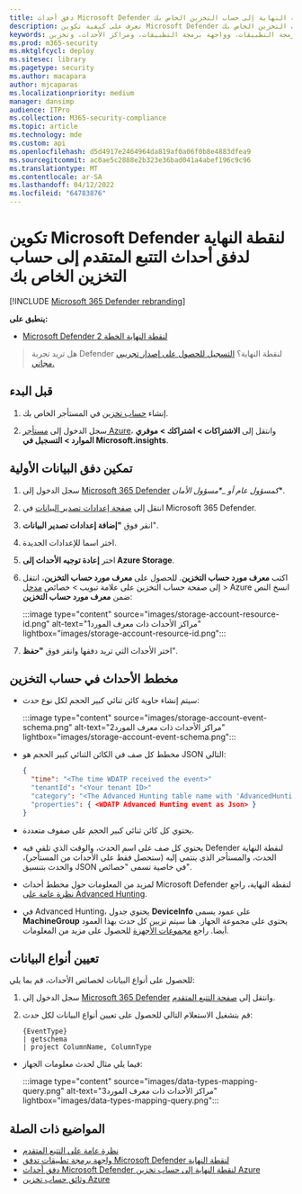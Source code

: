 ```yaml
---
title: دفق أحداث Microsoft Defender لنقطة النهاية إلى حساب التخزين الخاص بك
description: تعرف على كيفية تكوين Microsoft Defender لنقطة النهاية لدفق أحداث التتبع المتقدم إلى حساب التخزين الخاص بك.
keywords: تصدير البيانات الأولية، وتدفق واجهة برمجة التطبيقات، وواجهة برمجة التطبيقات، ومراكز الأحداث، وتخزين Azure، وحساب التخزين، والتتبع المتقدم، ومشاركة البيانات الأولية
ms.prod: m365-security
ms.mktglfcycl: deploy
ms.sitesec: library
ms.pagetype: security
ms.author: macapara
author: mjcaparas
ms.localizationpriority: medium
manager: dansimp
audience: ITPro
ms.collection: M365-security-compliance
ms.topic: article
ms.technology: mde
ms.custom: api
ms.openlocfilehash: d5d4917e2464964da819af0a06f0b8e4883dfea9
ms.sourcegitcommit: ac0ae5c2888e2b323e36bad041a4abef196c9c96
ms.translationtype: MT
ms.contentlocale: ar-SA
ms.lasthandoff: 04/12/2022
ms.locfileid: "64783876"
---
```

# <a name="configure-microsoft-defender-for-endpoint-to-stream-advanced-hunting-events-to-your-storage-account"></a>تكوين Microsoft Defender لنقطة النهاية لدفق أحداث التتبع المتقدم إلى حساب التخزين الخاص بك

[!INCLUDE [Microsoft 365 Defender rebranding](../../includes/microsoft-defender.md)]

**ينطبق على:**

- [Microsoft Defender لنقطة النهاية الخطة 2](https://go.microsoft.com/fwlink/p/?linkid=2154037)

> هل تريد تجربة Defender لنقطة النهاية؟ [التسجيل للحصول على إصدار تجريبي مجاني.](https://signup.microsoft.com/create-account/signup?products=7f379fee-c4f9-4278-b0a1-e4c8c2fcdf7e&ru=https://aka.ms/MDEp2OpenTrial?ocid=docs-wdatp-configuresiem-abovefoldlink)

## <a name="before-you-begin"></a>قبل البدء

1. إنشاء [حساب تخزين](/azure/storage/common/storage-account-overview) في المستأجر الخاص بك.

2. سجل الدخول إلى [مستأجر Azure](https://ms.portal.azure.com/)، وانتقل إلى **الاشتراكات > اشتراكك > موفري الموارد > التسجيل في Microsoft.insights**.

## <a name="enable-raw-data-streaming"></a>تمكين دفق البيانات الأولية

1. سجل الدخول إلى [Microsoft 365 Defender](https://security.microsoft.com) **كمسؤول عام *أو** _*_مسؤول الأمان_**.

2. انتقل إلى [صفحة إعدادات تصدير البيانات](https://security.microsoft.com/interoperability/dataexport) في Microsoft 365 Defender.

3. انقر فوق **"إضافة إعدادات تصدير البيانات**".

4. اختر اسما للإعدادات الجديدة.

5. اختر **إعادة توجيه الأحداث إلى Azure Storage**.

6. اكتب **معرف مورد حساب التخزين**. للحصول على **معرف مورد حساب التخزين**، انتقل إلى صفحة حساب التخزين على علامة تبويب \> خصائص [مدخل](https://ms.portal.azure.com/) \> Azure انسخ النص ضمن **معرف مورد حساب التخزين**:

   :::image type="content" source="images/storage-account-resource-id.png" alt-text="مراكز الأحداث ذات معرف المورد1" lightbox="images/storage-account-resource-id.png":::

7. اختر الأحداث التي تريد دفقها وانقر فوق **"حفظ**".

## <a name="the-schema-of-the-events-in-the-storage-account"></a>مخطط الأحداث في حساب التخزين

- سيتم إنشاء حاوية كائن ثنائي كبير الحجم لكل نوع حدث:

  :::image type="content" source="images/storage-account-event-schema.png" alt-text="مراكز الأحداث ذات معرف المورد2" lightbox="images/storage-account-event-schema.png":::

- مخطط كل صف في الكائن الثنائي كبير الحجم هو JSON التالي:

  ```json
  {
    "time": "<The time WDATP received the event>"
    "tenantId": "<Your tenant ID>"
    "category": "<The Advanced Hunting table name with 'AdvancedHunting-' prefix>"
    "properties": { <WDATP Advanced Hunting event as Json> }
  }
  ```

- يحتوي كل كائن ثنائي كبير الحجم على صفوف متعددة.

- يحتوي كل صف على اسم الحدث، والوقت الذي تلقى فيه Defender لنقطة النهاية الحدث، والمستأجر الذي ينتمي إليه (ستحصل فقط على الأحداث من المستأجر)، والحدث بتنسيق JSON في خاصية تسمى "خصائص".

- لمزيد من المعلومات حول مخطط أحداث Microsoft Defender لنقطة النهاية، راجع [نظرة عامة على Advanced Hunting](advanced-hunting-overview.md).

- في Advanced Hunting، يحتوي جدول **DeviceInfo** على عمود يسمى **MachineGroup** يحتوي على مجموعة الجهاز. هنا سيتم تزيين كل حدث بهذا العمود أيضا. راجع [مجموعات الأجهزة](machine-groups.md) للحصول على مزيد من المعلومات.

## <a name="data-types-mapping"></a>تعيين أنواع البيانات

للحصول على أنواع البيانات لخصائص الأحداث، قم بما يلي:

1. سجل الدخول إلى [Microsoft 365 Defender](https://security.microsoft.com) وانتقل إلى [صفحة التتبع المتقدم](https://security.microsoft.com/hunting-package).

2. قم بتشغيل الاستعلام التالي للحصول على تعيين أنواع البيانات لكل حدث:

   ```kusto
   {EventType}
   | getschema
   | project ColumnName, ColumnType
   ```

- فيما يلي مثال لحدث معلومات الجهاز:

  :::image type="content" source="images/data-types-mapping-query.png" alt-text="مراكز الأحداث ذات معرف المورد3" lightbox="images/data-types-mapping-query.png":::

## <a name="related-topics"></a>المواضيع ذات الصلة

- [نظرة عامة على التتبع المتقدم](advanced-hunting-overview.md)
- [واجهة برمجة تطبيقات تدفق Microsoft Defender لنقطة النهاية](raw-data-export.md)
- [دفق أحداث Microsoft Defender لنقطة النهاية إلى حساب تخزين Azure](raw-data-export-storage.md)
- [وثائق حساب تخزين Azure](/azure/storage/common/storage-account-overview)
